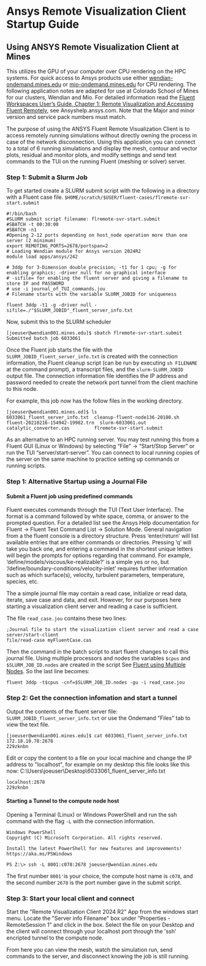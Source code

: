 # Ansys Remote Visualization Client Startup Guide

## Using ANSYS Remote Visualization Client at Mines

This utilizes the GPU of your computer over CPU rendering on the HPC systems. 
For quick access to Ansys products use either [wendian-ondemand.mines.edu](https://wendian-ondemand.mines.edu) 
or [mio-ondemand.mines.edu](https://mio-ondemand.mines.edu) for CPU rendering.
The following application notes are adapted for use at Colorado School of Mines for our clusters, Wendian and Mio. 
For detailed information read the [Fluent Workspaces User’s Guide, Chapter 1: 
Remote Visualization and Accessing Fluent Remotely](https://ansyshelp.ansys.com/account/secured?returnurl=/Views/Secured/corp/v242/en/flu_ug_workspaces/flu_ug_chp_remote_client.html), 
see Ansyshelp.ansys.com. Note that the Major and minor version and service pack numbers must match. 

The purpose of using the ANSYS Fluent Remote Visualization Client is to access remotely
running simulations without directly owning the process in case of the network disconnection. 
Using this application you can connect to a total of 6 running simulations and display the mesh, 
contour and vector plots, residual and monitor plots, and modify settings and send text commands 
to the TUI on the running Fluent (meshing or solver) server.

### Step 1: Submit a Slurm Job

To get started create a SLURM submit script with the following in a directory with a Fluent case file.
`$HOME/scratch/$USER/fluent-cases/flremote-svr-start.submit`
```
#!/bin/bash
#SLURM submit script filename: flremote-svr-start.submit
#SBATCH -t 00:30:00
#SBATCH -n1
#Opening 2-12 ports depending on host_node operation more than one server (2 minimum)
export REMOTING_PORTS=2678/portspan=2
# Loading Wendian module for Ansys version 2024R2
module load apps/ansys/242

# 3ddp for 3-Dimension double precision; -t1 for 1 cpu; -g for enabling graphics; -driver null for no graphical interface
# -sifile= for enabling the fluent server and giving a filename to store IP and PASSWORD
# use -i journal_of_TUI_commands.jou
# Filename starts with the variable SLURM_JOBID for uniqueness 

fluent 3ddp -t1 -g -driver null -sifile=./"$SLURM_JOBID"_fluent_server_info.txt
```

Now, submit this to the SLURM scheduler
```
[joeuser@wendian001.mines.edu]$ sbatch flremote-svr-start.submit
Submitted batch job 6033061
```
Once the Fluent job starts the file with the `SLURM_JOBID_fluent_server_info.txt` is created with the connection information, 
the Fluent cleanup script (can be run by executing `sh FILENAME` at the command prompt), a transcript files, and the 
`slurm-SLURM_JOBID` output file. The connection information file identifies the IP address and password needed to 
create the network port tunnel from the client machine to this node.

For example, this job now has the follow files in the working directory.
```
[joeuser@wendian001.mines.ed]$ ls 
6033061_fluent_server_info.txt  cleanup-fluent-node136-20180.sh  fluent-20210216-154942-19982.trn  slurm-6033061.out
catalytic_converter.cas         flremote-svr-start.submit
```
As an alternative to an HPC running server. You may test running this from a Fluent GUI (Linux or Windows) by 
selecting “File” -> “Start/Stop Server” or run the TUI “server/start-server”. You can connect to local running 
copies of the server on the same machine to practice setting up commands or running scripts. 

### Step 1: Alternative Startup using a Journal File

#### Submit a Fluent job using predefined commands
Fluent executes commands through the TUI (Text User Interface). The format is a command followed by white space, comma, 
or answer to the prompted question. For a detailed list see the Ansys Help documentation for Fluent -> Fluent Text 
Command List -> Solution Mode. General navigation from a the fluent console is a directory structure. 
Press ‘enter/return’ will list available entries that are either commands or directories. 
Pressing ‘q’ will take you back one, and entering a command in the shortest unique letters will begin the 
prompts for options regarding that command. For example, ‘define/models/viscous/ke-realizable?’ is a simple yes 
or no, but ‘/define/boundary-conditions/velocity-inlet’ requires further information such as which surface(s), 
velocity, turbulent parameters, temperature, species, etc.

The a simple journal file may contain a read case, initialize or read data, iterate, save case and data, and exit. 
However, for our purposes here starting a visualization client server and reading a case is sufficient. 

The file `read_case.jou` contains these two lines:
```
;Journal file to start the visualization client server and read a case
server/start-client
file/read-case myFluentCase.cas
```

Then the command in the batch script to start fluent changes to call this journal file. Using multiple 
processors and nodes the variables `$cpus` and `$SLURM_JOB_ID.nodes` are created in the script 
See [Fluent using Multiple Nodes](./fluentstartup.md#fluent-using-multiple-nodes). So the last line becomes:
```
fluent 3ddp -t$cpus -cnf=$SLURM_JOB_ID.nodes -gu -i read_case.jou
```

### Step 2: Get the connection infomation and start a tunnel

Output the contents of the fluent server file: `SLURM_JOBID_fluent_server_info.txt` or use the Ondemand "Files" tab to view the text file.

```
[joeuser@wendian001.mines.edu]$ cat 6033061_fluent_server_info.txt
172.18.10.78:2678
229zknbn
```

Edit or copy the content to a file on your local machine and change the IP address to "localhost", for example 
on my desktop this file looks like this now:
C:\Users\joeuser\Desktop\6033061_fluent_server_info.txt
```
localhost:2678
229zknbn
```

#### Starting a Tunnel to the compute node host

Opening a Terminal (Linux) or Windows PowerShell and run the ssh command with the flag `-L` with the connection information.

```
Windows PowerShell
Copyright (C) Microsoft Corporation. All rights reserved.

Install the latest PowerShell for new features and improvements! https://aka.ms/PSWindows

PS Z:\> ssh -L 8001:c078:2678 joeuser@wendian.mines.edu
```
The first number `8001'`is your choice, the compute host name is `c078`, and the second number `2678` is the port number gave in the submit script.

### Step 3: Start your local client and connect

Start the "Remote Visualization Client 2024 R2" App from the windows start menu. Locate the "Server info Filename" box 
under "Properties - RemoteSession 1" and click in the box. Select the file on your Desktop and the client will connect through your localhost port 
through the 'ssh' encripted tunnel to the compute node.

From here you can view the mesh, watch the simulation run, send commands to the server, and disconnect knowing the job is still running.

